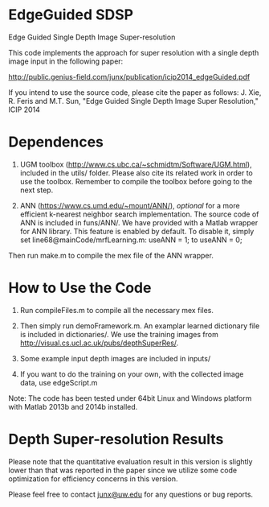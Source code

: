 EdgeGuided SDSP
=======================
Edge Guided Single Depth Image Super-resolution

This code implements the approach for super resolution with a single depth image input in the following paper:

http://public.genius-field.com/junx/publication/icip2014_edgeGuided.pdf

If you intend to use the source code, please cite the paper as follows:
J. Xie, R. Feris and M.T. Sun, "Edge Guided Single Depth Image Super Resolution," ICIP 2014


Dependences
=======================
1. UGM toolbox (http://www.cs.ubc.ca/~schmidtm/Software/UGM.html), included in the utils/ folder. Please also cite its related work in order to use the toolbox. Remember to compile the toolbox before going to the next step. 


2. ANN (https://www.cs.umd.edu/~mount/ANN/), *optional* for a more efficient k-nearest neighbor search implementation. 
The source code of ANN is included in funs/ANN/. We have provided with a Matlab wrapper for ANN library. 
This feature is enabled by default. To disable it, simply set line68@mainCode/mrfLearning.m: 
	useANN = 1;
to
	useANN = 0;

Then run make.m to compile the mex file of the ANN wrapper. 


How to Use the Code
=======================
1. Run compileFiles.m to compile all the necessary mex files.

2. Then simply run demoFramework.m. An examplar learned dictionary file is included in dictionaries/. We use the training images from http://visual.cs.ucl.ac.uk/pubs/depthSuperRes/. 

3. Some example input depth images are included in inputs/

4. If you want to do the training on your own, with the collected image data, use edgeScript.m

Note: The code has been tested under 64bit Linux and Windows platform with Matlab 2013b and 2014b installed. 


Depth Super-resolution Results
=======================
Please note that the quantitative evaluation result in this version is slightly lower than that was reported in the paper since we utilize some code optimization for efficiency concerns in this version. 

Please feel free to contact junx@uw.edu for any questions or bug reports.


